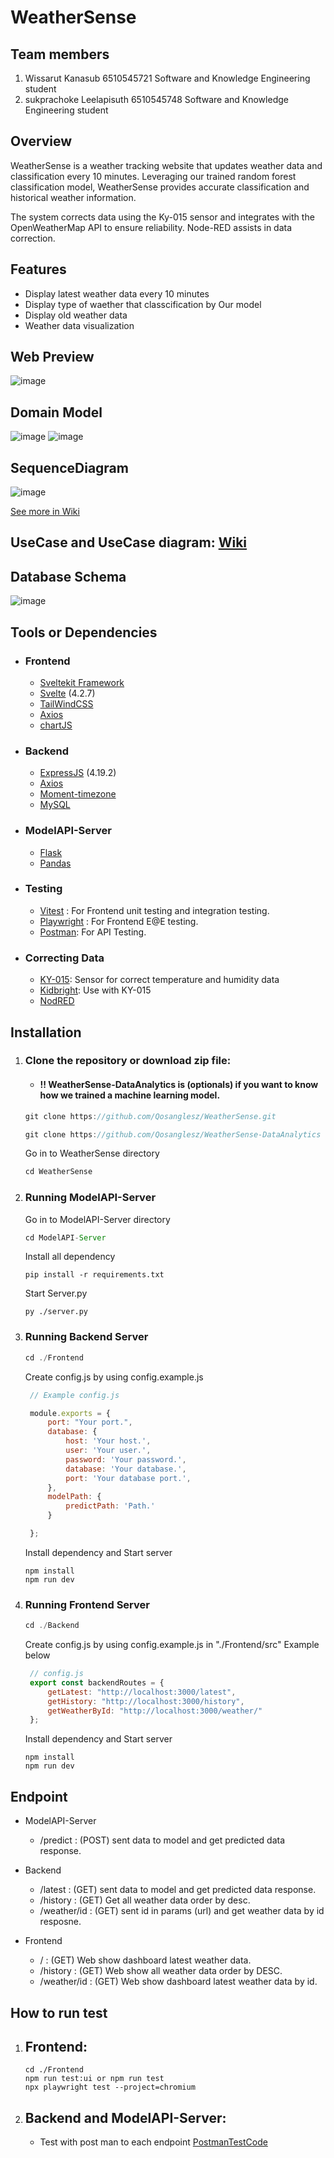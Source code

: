 # WeatherSense

## Team members
1.  Wissarut Kanasub 6510545721 Software and Knowledge Engineering student
2.  sukprachoke Leelapisuth 6510545748 Software and Knowledge Engineering student

## Overview
 WeatherSense is a weather tracking website that updates weather data and classification every 10 minutes. Leveraging our trained random forest classification model, WeatherSense provides accurate classification and historical weather information.

 The system corrects data using the Ky-015 sensor and integrates with the OpenWeatherMap API to ensure reliability. Node-RED assists in data correction.

 ## Features
 - Display latest weather data every 10 minutes
 - Display type of waether that classcification by Our model
 - Display old weather data
 - Weather data visualization

 ## Web Preview
 ![image](https://github.com/Qosanglesz/WeatherSense/assets/114909150/0781fd07-7c46-49ad-a313-13c3adc9f48d)

 ## Domain Model
 ![image](https://github.com/Qosanglesz/WeatherSense/assets/114909150/9753813d-357b-432a-8237-bdb8e40ee7ee)
 ![image](https://github.com/Qosanglesz/WeatherSense/assets/114909150/008d0ce1-a382-4b86-9bd1-24f83cd50dc9)

 ## SequenceDiagram
 ![image](https://github.com/Qosanglesz/WeatherSense/assets/114909150/4e54b93f-8a68-4e56-8b0f-855dd7a22606)
 
 [See more in Wiki](https://github.com/Qosanglesz/WeatherSense/wiki/SequenceDiagram)
 
 ## UseCase and UseCase diagram: [Wiki](https://github.com/Qosanglesz/WeatherSense/wiki/UseCase)

 ## Database Schema
 ![image](https://github.com/Qosanglesz/WeatherSense/assets/114909150/6e607718-e6c6-4b08-ae39-4ecca996ee40)

 ## Tools or Dependencies
 - ### Frontend
    - [Sveltekit Framework](https://kit.svelte.dev/)
    - [Svelte](https://svelte.dev/) (4.2.7)
    - [TailWindCSS](https://tailwindcss.com/)
    - [Axios](https://axios-http.com/)
    - [chartJS](https://www.chartjs.org/)
 - ### Backend
    - [ExpressJS](https://expressjs.com/) (4.19.2)
    - [Axios](https://axios-http.com/)
    - [Moment-timezone](https://momentjs.com/timezone/)
    - [MySQL](https://www.mysql.com/)
- ### ModelAPI-Server
    - [Flask](https://flask.palletsprojects.com/)
    - [Pandas](https://pandas.pydata.org/)
- ### Testing
    - [Vitest](https://vitest.dev/) : For Frontend unit testing and integration testing.
    - [Playwright](https://playwright.dev/) : For Frontend E@E testing.
    - [Postman](https://www.postman.com/): For API Testing.
- ### Correcting Data
    - [KY-015](https://arduinomodules.info/ky-015-temperature-humidity-sensor-module/): Sensor for correct temperature and humidity data
    - [Kidbright](https://kid-bright.org/): Use with KY-015
    - [NodRED](https://nodered.org/)

## Installation

1. ### Clone the repository or download zip file:
    - #### !! WeatherSense-DataAnalytics is (optionals) if you want to know how we trained a machine learning model.

   ```js
   git clone https://github.com/Qosanglesz/WeatherSense.git

   git clone https://github.com/Qosanglesz/WeatherSense-DataAnalytics
   ```
   Go in to WeatherSense directory
   ```js
   cd WeatherSense
   ```

2. ### Running ModelAPI-Server
    Go in to ModelAPI-Server directory
   ```js
   cd ModelAPI-Server
   ```
   Install all dependency
   ```
   pip install -r requirements.txt
   ```
    Start Server.py
   ```
   py ./server.py
   ```

3. ### Running Backend Server
   ```js
   cd ./Frontend
   ```
   Create config.js by using config.example.js
   ```js
    // Example config.js

    module.exports = {
        port: "Your port.",
        database: {
            host: 'Your host.',
            user: 'Your user.',
            password: 'Your password.',
            database: 'Your database.',
            port: 'Your database port.',
        },
        modelPath: {
            predictPath: 'Path.'
        }

    };
   ```
   Install dependency and Start server
   ```
   npm install
   npm run dev
   ```
4. ### Running Frontend Server
    ```js
   cd ./Backend
   ```
   Create config.js by using config.example.js in "./Frontend/src" Example below
   ```js
    // config.js
    export const backendRoutes = {
        getLatest: "http://localhost:3000/latest",
        getHistory: "http://localhost:3000/history",
        getWeatherById: "http://localhost:3000/weather/"
    };
   ```
   Install dependency and Start server
   ```
   npm install
   npm run dev
   ```
## Endpoint
- ModelAPI-Server
  - /predict : (POST) sent data to model and get predicted data response.
  
- Backend
  - /latest : (GET) sent data to model and get predicted data response.
  - /history : (GET) Get all weather data order by desc.
  - /weather/id : (GET) sent id in params (url) and get weather data by id resposne.
 
- Frontend
  - / : (GET) Web show dashboard latest weather data.
  - /history : (GET) Web show all weather data order by DESC.
  - /weather/id : (GET) Web show dashboard latest weather data by id.

## How to run test
1. ## Frontend:

   ```
   cd ./Frontend
   npm run test:ui or npm run test
   npx playwright test --project=chromium
   ```
1. ## Backend and ModelAPI-Server:
   - Test with post man to each endpoint [PostmanTestCode](https://github.com/Qosanglesz/WeatherSense/wiki/Postman-Test-code)

  
